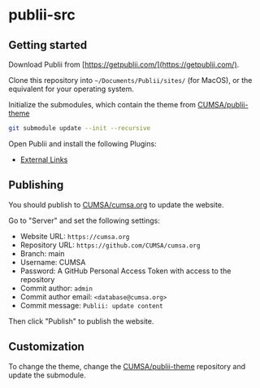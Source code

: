 # publii-src

## Getting started

Download Publii from [https://getpublii.com/](https://getpublii.com/).

Clone this repository into `~/Documents/Publii/sites/` (for MacOS), or the equivalent for your operating system.

Initialize the submodules, which contain the theme from [CUMSA/publii-theme](https://github.com/CUMSA/publii-theme)

```bash
git submodule update --init --recursive
```

Open Publii and install the following Plugins:

- [External Links](https://marketplace.getpublii.com/plugins/external-links/)

## Publishing

You should publish to [CUMSA/cumsa.org](https://github.com/CUMSA/cumsa.org) to update the website.

Go to "Server" and set the following settings:

- Website URL: `https://cumsa.org`
- Repository URL: `https://github.com/CUMSA/cumsa.org`
- Branch: main
- Username: CUMSA
- Password: A GitHub Personal Access Token with access to the repository
- Commit author: `admin`
- Commit author email: `<database@cumsa.org>`
- Commit message: `Publii: update content`

Then click "Publish" to publish the website.

## Customization

To change the theme, change the [CUMSA/publii-theme](https://github.com/CUMSA/publii-theme) repository and update the submodule.

